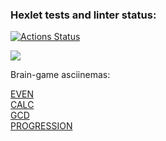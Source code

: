 ### Hexlet tests and linter status:
[![Actions Status](https://github.com/OiJefo/frontend-project-44/workflows/hexlet-check/badge.svg)](https://github.com/OiJefo/frontend-project-44/actions)

<a href="https://codeclimate.com/github/OiJefo/frontend-project-44/maintainability"><img src="https://api.codeclimate.com/v1/badges/2e2821b7c0f028d72efe/maintainability" /></a>

<p>Brain-game asciinemas:</p>
<a href="https://asciinema.org/a/qE8cjjgznkK29F2jpiuUsXBtz">EVEN</a><br>
<a href="https://asciinema.org/a/a8OnTcZfj2xUJ2RPo6O5cAuar">CALC</a><br>
<a href="https://asciinema.org/a/LMPZAaycCwDQxZpkQTudQt8DN">GCD</a><br>
<a href="https://asciinema.org/a/11p801MjNo1uDIvXBiYUnC8zP">PROGRESSION</a>






